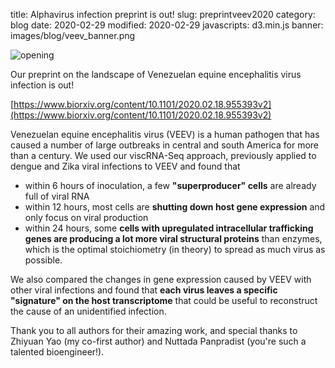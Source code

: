title: Alphavirus infection preprint is out!
slug: preprintveev2020
category: blog
date: 2020-02-29
modified: 2020-02-29
javascripts: d3.min.js
banner: images/blog/veev_banner.png

![opening](images/veev.png)

Our preprint on the landscape of Venezuelan equine encephalitis virus infection is out!

[https://www.biorxiv.org/content/10.1101/2020.02.18.955393v2](https://www.biorxiv.org/content/10.1101/2020.02.18.955393v2)

Venezuelan equine encephalitis virus (VEEV) is a human pathogen that has caused a number of large outbreaks in central and south America for more than a century. We used our viscRNA-Seq approach, previously applied to dengue and Zika viral infections to VEEV and found that

- within 6 hours of inoculation, a few **"superproducer" cells** are already full of viral RNA
- within 12 hours, most cells are **shutting down host gene expression** and only focus on viral production
- within 24 hours, some **cells with upregulated intracellular trafficking genes are producing a lot more viral structural proteins** than enzymes, which is the optimal stoichiometry (in theory) to spread as much virus as possible.

We also compared the changes in gene expression caused by VEEV with other viral infections and found that **each virus leaves a specific "signature" on the host transcriptome** that could be useful to reconstruct the cause of an unidentified infection.

Thank you to all authors for their amazing work, and special thanks to Zhiyuan Yao (my co-first author) and Nuttada Panpradist (you're such a talented bioengineer!).
